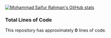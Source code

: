 [![Mohammad Saifur Rahman's GitHub stats](https://github-readme-stats.vercel.app/api/top-langs?username=saifurrahman1193&hide=stylus,blade,jupyter%20notebook,python,css,shell,batchfile,dockerfile,typescript&theme=algolia&show_icons=true)](https://github.com/saifurrahman1193)


### Total Lines of Code
This repository has approximately **0** lines of code.